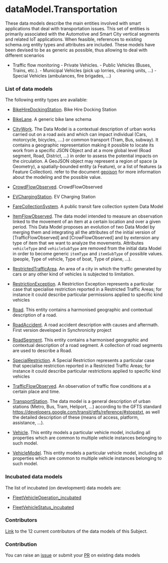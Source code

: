 # dataModel.Transportation
These data models describe the main entities involved with smart applications that deal with transportation issues. This set of entities is primarily associated with the Automotive and Smart City vertical segments and related IoT applications.
When feasible, references to existing schema.org entity types and attributes are included.
These models have been devised to be as generic as possible, thus allowing to deal with different scenarios
- Traffic flow monitoring - Private Vehicles. - Public Vehicles (Buses, Trains, etc.). - Municipal Vehicles (pick up lorries, cleaning units, ...) - Special Vehicles (ambulances, fire brigades, ...)

### List of data models

The following entity types are available:
- [BikeHireDockingStation](https://github.com/smart-data-models/dataModel.Transportation/blob/master/BikeHireDockingStation/README.md). Bike Hire Docking Station

- [BikeLane](https://github.com/smart-data-models/dataModel.Transportation/blob/master/BikeLane/README.md). A generic bike lane schema

- [CityWork](https://github.com/smart-data-models/dataModel.Transportation/blob/master/CityWork/README.md). The Data Model is a contextual description of urban works carried out on a road axis and which can impact individual (Cars, motorcycle, bicycles, .…) or common transport (Tram, Bus, subway). It contains a geographic representation making it possible to locate its work from a specific JSON Object and at a more global level (Road segment, Road, District, ...) in order to assess the potential impacts on the circulation. A GeoJSON object may represent a region of space (a Geometry), a spatially-bounded entity (a Feature), or a list of features (a Feature Collection). refer to the document [geojson](https://tools.ietf.org/pdf/draft-ietf-geojson-03.pdf) for more information about the modeling and the possible value.

- [CrowdFlowObserved](https://github.com/smart-data-models/dataModel.Transportation/blob/master/CrowdFlowObserved/README.md). CrowdFlowObserved

- [EVChargingStation](https://github.com/smart-data-models/dataModel.Transportation/blob/master/EVChargingStation/README.md). EV Charging Station

- [FareCollectionSystem](https://github.com/smart-data-models/dataModel.Transportation/blob/master/FareCollectionSystem/README.md). A public transit fare collection system Data Model

- [ItemFlowObserved](https://github.com/smart-data-models/dataModel.Transportation/blob/master/ItemFlowObserved/README.md). The data model intended to measure an observation linked to the movement of an item at a certain location and over a given period. This Data Model proposes an evolution of two Data Model by merging them and integrating all the attributes of the initial version of [TrafficFlowObserved] and [CrowFlowObserved] and by extension any type of item that we want to analyze the movements. Attributes `vehicleType` and `vehicleSubType` are removed from the initial data Model in order to become generic `itemType` and `itemSubType` of possible values. (people, Type of vehicle, Type of boat, Type of plane, ...).

- [RestrictedTrafficArea](https://github.com/smart-data-models/dataModel.Transportation/blob/master/RestrictedTrafficArea/README.md). An area of a city in which the traffic generated by cars or any other kind of vehicles is subjected to limitation.

- [RestrictionException](https://github.com/smart-data-models/dataModel.Transportation/blob/master/RestrictionException/README.md). A Restriction Exception represents a particular case that specialise restriction reported in a Restricted Traffic Areas; for instance it could describe particular permissions applied to specific kind vehicles

- [Road](https://github.com/smart-data-models/dataModel.Transportation/blob/master/Road/README.md). This entity contains a harmonised geographic and contextual description of a road.

- [RoadAccident](https://github.com/smart-data-models/dataModel.Transportation/blob/master/RoadAccident/README.md). A road accident description with causes and aftermath. First version developed in Synchronicity project

- [RoadSegment](https://github.com/smart-data-models/dataModel.Transportation/blob/master/RoadSegment/README.md). This entity contains a harmonised geographic and contextual description of a road segment. A collection of road segments are used to describe a Road.

- [SpecialRestriction](https://github.com/smart-data-models/dataModel.Transportation/blob/master/SpecialRestriction/README.md). A Special Restriction represents a particular case that specialise restriction reported in a Restricted Traffic Areas; for instance it could describe particular restrictions applied to specific kind vehicles

- [TrafficFlowObserved](https://github.com/smart-data-models/dataModel.Transportation/blob/master/TrafficFlowObserved/README.md). An observation of traffic flow conditions at a certain place and time.

- [TransportStation](https://github.com/smart-data-models/dataModel.Transportation/blob/master/TransportStation/README.md). The data model is a general description of urban stations (Metro, Bus, Tram, Heliport, ...) according to the GFTS standard https://developers.google.com/transit/gtfs/reference/#stopstxt, as well the detailed description of these (means of access, platform, assistance, ...).

- [Vehicle](https://github.com/smart-data-models/dataModel.Transportation/blob/master/Vehicle/README.md). This entity models a particular vehicle model, including all properties which are common to multiple vehicle instances belonging to such model.

- [VehicleModel](https://github.com/smart-data-models/dataModel.Transportation/blob/master/VehicleModel/README.md). This entity models a particular vehicle model, including all properties which are common to multiple vehicle instances belonging to such model.



### Incubated data models
The list of incubated (on development) data models are:

  - [FleetVehicleOperation_incubated](https://github.com/smart-data-models/dataModel.Transportation/tree/master/FleetVehicleOperation_incubated)

  - [FleetVehicleStatus_incubated](https://github.com/smart-data-models/dataModel.Transportation/tree/master/FleetVehicleStatus_incubated)


### Contributors
[Link](https://github.com/smart-data-models/dataModel.Transportation/blob/master/CONTRIBUTORS.yaml) to the 12 current contributors of the data models of this Subject.


### Contribution
You can raise an [issue](https://github.com/smart-data-models/dataModel.Transportation/issues) or submit your [PR](https://github.com/smart-data-models/dataModel.Transportation/pulls) on existing data models


